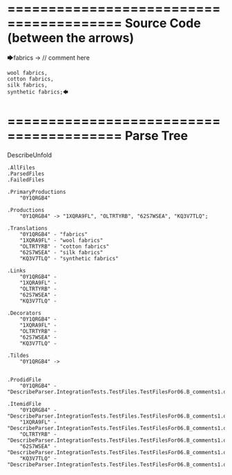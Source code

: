 ========================================
Source Code (between the arrows)
========================================

🡆fabrics -> // comment here

    wool fabrics,
    cotton fabrics,
    silk fabrics,
    synthetic fabrics;🡄

========================================
Parse Tree
========================================
DescribeUnfold

    .AllFiles
    .ParsedFiles
    .FailedFiles

    .PrimaryProductions
        "0Y1QRGB4" 

    .Productions
        "0Y1QRGB4" -> "1XQRA9FL", "OLTRTYRB", "62S7WSEA", "KQ3V7TLQ";

    .Translations
        "0Y1QRGB4" - "fabrics"
        "1XQRA9FL" - "wool fabrics"
        "OLTRTYRB" - "cotton fabrics"
        "62S7WSEA" - "silk fabrics"
        "KQ3V7TLQ" - "synthetic fabrics"

    .Links
        "0Y1QRGB4" - 
        "1XQRA9FL" - 
        "OLTRTYRB" - 
        "62S7WSEA" - 
        "KQ3V7TLQ" - 

    .Decorators
        "0Y1QRGB4" - 
        "1XQRA9FL" - 
        "OLTRTYRB" - 
        "62S7WSEA" - 
        "KQ3V7TLQ" - 

    .Tildes
        "0Y1QRGB4" -> 


    .ProdidFile
        "0Y1QRGB4" - "DescribeParser.IntegrationTests.TestFiles.TestFilesFor06.B_comments1.ds"

    .ItemidFile
        "0Y1QRGB4" - "DescribeParser.IntegrationTests.TestFiles.TestFilesFor06.B_comments1.ds"
        "1XQRA9FL" - "DescribeParser.IntegrationTests.TestFiles.TestFilesFor06.B_comments1.ds"
        "OLTRTYRB" - "DescribeParser.IntegrationTests.TestFiles.TestFilesFor06.B_comments1.ds"
        "62S7WSEA" - "DescribeParser.IntegrationTests.TestFiles.TestFilesFor06.B_comments1.ds"
        "KQ3V7TLQ" - "DescribeParser.IntegrationTests.TestFiles.TestFilesFor06.B_comments1.ds"


